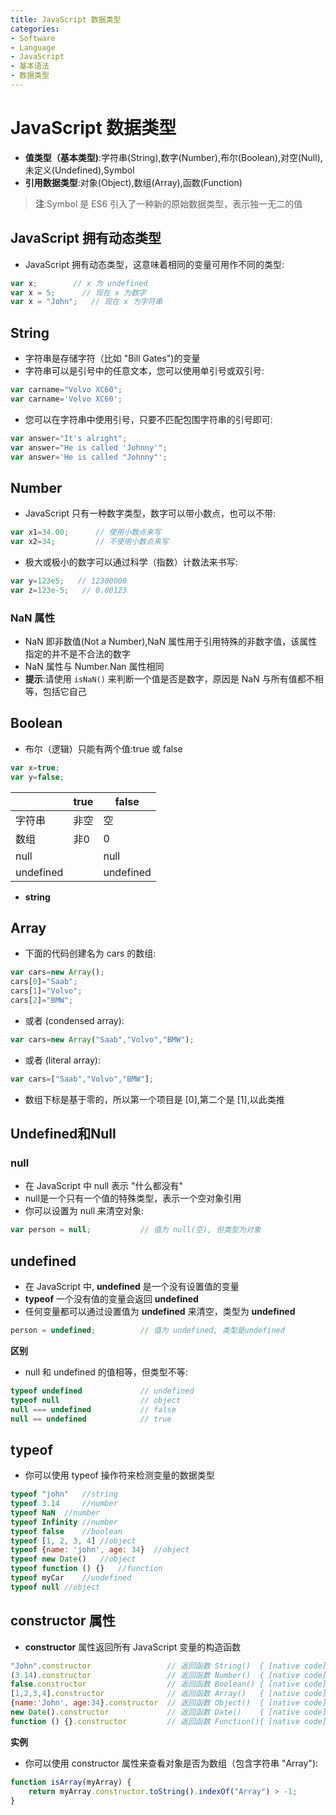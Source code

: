 ```yaml
---
title: JavaScript 数据类型
categories:
- Software
- Language
- JavaScript
- 基本语法
- 数据类型
---
```

# JavaScript 数据类型

- **值类型（基本类型)**:字符串(String),数字(Number),布尔(Boolean),对空(Null),未定义(Undefined),Symbol
- **引用数据类型**:对象(Object),数组(Array),函数(Function)

> **注**:Symbol 是 ES6 引入了一种新的原始数据类型，表示独一无二的值

## JavaScript 拥有动态类型

- JavaScript 拥有动态类型，这意味着相同的变量可用作不同的类型:

```js
var x;        // x 为 undefined
var x = 5;      // 现在 x 为数字
var x = "John";   // 现在 x 为字符串
```

## String

- 字符串是存储字符（比如 "Bill Gates")的变量
- 字符串可以是引号中的任意文本，您可以使用单引号或双引号:

```js
var carname="Volvo XC60";
var carname='Volvo XC60';
```

- 您可以在字符串中使用引号，只要不匹配包围字符串的引号即可:

```js
var answer="It's alright";
var answer="He is called 'Johnny'";
var answer='He is called "Johnny"';
```

## Number

- JavaScript 只有一种数字类型，数字可以带小数点，也可以不带:

```js
var x1=34.00;      // 使用小数点来写
var x2=34;         // 不使用小数点来写
```

- 极大或极小的数字可以通过科学（指数）计数法来书写:

```js
var y=123e5;   // 12300000
var z=123e-5;   // 0.00123
```

### NaN 属性

- NaN 即非数值(Not a Number),NaN 属性用于引用特殊的非数字值，该属性指定的并不是不合法的数字
- NaN 属性与 Number.Nan 属性相同
- **提示**:请使用 `isNaN()` 来判断一个值是否是数字，原因是 NaN 与所有值都不相等，包括它自己

## Boolean

- 布尔（逻辑）只能有两个值:true 或 false

```js
var x=true;
var y=false;
```

|           | true | false     |
| --------- | ---- | --------- |
| 字符串    | 非空 | 空        |
| 数组      | 非0  | 0         |
| null      |      | null      |
| undefined |      | undefined |

- **string**

## Array

- 下面的代码创建名为 cars 的数组:

```js
var cars=new Array();
cars[0]="Saab";
cars[1]="Volvo";
cars[2]="BMW";
```

- 或者 (condensed array):

```js
var cars=new Array("Saab","Volvo","BMW");
```

- 或者 (literal array):

```js
var cars=["Saab","Volvo","BMW"];
```

- 数组下标是基于零的，所以第一个项目是 [0],第二个是 [1],以此类推

## Undefined和Null

### null

- 在 JavaScript 中 null 表示 "什么都没有"
- null是一个只有一个值的特殊类型，表示一个空对象引用
- 你可以设置为 null 来清空对象:

```js
var person = null;           // 值为 null(空), 但类型为对象
```

## undefined

- 在 JavaScript 中, **undefined** 是一个没有设置值的变量
- **typeof** 一个没有值的变量会返回 **undefined**
- 任何变量都可以通过设置值为 **undefined** 来清空，类型为 **undefined**

```js
person = undefined;          // 值为 undefined, 类型是undefined
```

**区别**

- null 和 undefined 的值相等，但类型不等:

```js
typeof undefined             // undefined
typeof null                  // object
null === undefined           // false
null == undefined            // true
```

## typeof

- 你可以使用 typeof 操作符来检测变量的数据类型

```javascript
typeof "john"	//string
typeof 3.14 	//number
typeof NaN	//number
typeof Infinity	//number
typeof false	//boolean
typeof [1, 2, 3, 4]	//object
typeof {name: 'john', age: 34}	//object
typeof new Date()	//object
typeof function () {}	//function
typeof myCar	//undefined
typeof null	//object
```

## constructor 属性

- **constructor** 属性返回所有 JavaScript 变量的构造函数

```js
"John".constructor                 // 返回函数 String()  { [native code] }
(3.14).constructor                 // 返回函数 Number()  { [native code] }
false.constructor                  // 返回函数 Boolean() { [native code] }
[1,2,3,4].constructor              // 返回函数 Array()   { [native code] }
{name:'John', age:34}.constructor  // 返回函数 Object()  { [native code] }
new Date().constructor             // 返回函数 Date()    { [native code] }
function () {}.constructor         // 返回函数 Function(){ [native code] }
```

**实例**

- 你可以使用 constructor 属性来查看对象是否为数组（包含字符串 "Array"):

```js
function isArray(myArray) {
    return myArray.constructor.toString().indexOf("Array") > -1;
}
```
